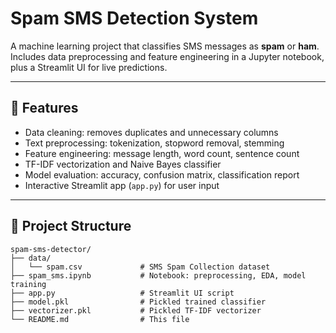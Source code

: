 # Spam SMS Detection System

A machine learning project that classifies SMS messages as **spam** or **ham**. Includes data preprocessing and feature engineering in a Jupyter notebook, plus a Streamlit UI for live predictions.

---

## 🔧 Features
- Data cleaning: removes duplicates and unnecessary columns  
- Text preprocessing: tokenization, stopword removal, stemming  
- Feature engineering: message length, word count, sentence count  
- TF-IDF vectorization and Naive Bayes classifier  
- Model evaluation: accuracy, confusion matrix, classification report  
- Interactive Streamlit app (`app.py`) for user input  

---

## 📁 Project Structure
```text
spam-sms-detector/
├── data/  
│   └── spam.csv             # SMS Spam Collection dataset  
├── spam_sms.ipynb           # Notebook: preprocessing, EDA, model training  
├── app.py                   # Streamlit UI script  
├── model.pkl                # Pickled trained classifier  
├── vectorizer.pkl           # Pickled TF-IDF vectorizer  
└── README.md                # This file  
